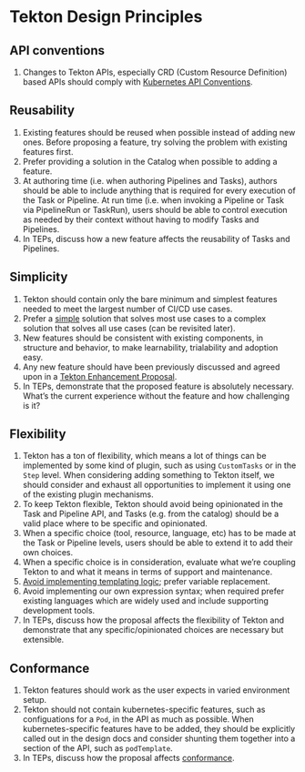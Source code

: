 # Tekton Design Principles

## API conventions
1. Changes to Tekton APIs, especially CRD (Custom Resource Definition) based APIs should comply with
   [Kubernetes API Conventions](https://github.com/kubernetes/community/blob/master/contributors/devel/sig-architecture/api-conventions.md#api-conventions).

## Reusability
1. Existing features should be reused when possible instead of adding new ones. Before proposing a feature, try solving the problem with existing features first.
1. Prefer providing a solution in the Catalog when possible to adding a feature.
1. At authoring time (i.e. when authoring Pipelines and Tasks), authors should be able to include anything that is required for every execution of the Task or Pipeline. At run time (i.e. when invoking a Pipeline or Task via  PipelineRun or TaskRun), users should be able to control execution as needed by their context without having to modify Tasks and Pipelines. 
1. In TEPs, discuss how a new feature affects the reusability of Tasks and Pipelines.

## Simplicity 
1. Tekton should contain only the bare minimum and simplest features needed to meet the largest number of CI/CD use cases.
1. Prefer a [simple](https://www.infoq.com/presentations/Simple-Made-Easy/) solution that solves most use cases to a complex solution that solves all use cases (can be revisited later).
1. New features should be consistent with existing components, in structure and behavior, to make learnability, trialability and adoption easy.
1. Any new feature should have been previously discussed and agreed upon in a [Tekton Enhancement Proposal](https://github.com/tektoncd/community/tree/main/teps). 
1. In TEPs, demonstrate that the proposed feature is absolutely necessary. What’s the current experience without the feature and how challenging is it?

## Flexibility
1. Tekton has a ton of flexibility, which means a lot of things can be implemented by some kind of plugin, such as using `CustomTasks` or in the `Step` level. When considering adding something to Tekton itself, we should consider and exhaust all opportunities to implement it using one of the existing plugin mechanisms.
1. To keep Tekton flexible, Tekton should avoid being opinionated in the Task and Pipeline API, and Tasks (e.g. from the catalog) should be a valid place where to be specific and opinionated.
1. When a specific choice (tool, resource, language, etc) has to be made at the Task or Pipeline levels, users should be able to extend it to add their own choices.
1. When a specific choice is in consideration, evaluate what we’re coupling Tekton to and what it means in terms of support and maintenance.
1. [Avoid implementing templating logic](https://docs.google.com/document/d/1h_3vSApIsuiwGkrqSiegi4NVaYG4oVzBquGAhIN6qGM/edit#heading=h.6kxvcvm7rs3r); prefer variable replacement.
1. Avoid implementing our own expression syntax; when required prefer existing languages which are widely used and include supporting development tools.
1. In TEPs, discuss how the proposal affects the flexibility of Tekton and demonstrate that any specific/opinionated choices are necessary but extensible. 

## Conformance
1. Tekton features should work as the user expects in varied environment setup.
1. Tekton should not contain kubernetes-specific features, such as configuations for a `Pod`, in the API as much as possible. When kubernetes-specific features have to be added, they should be explicitly called out in the design docs and consider shunting them together into a section of the API, such as `podTemplate`.  
1. In TEPs, discuss how the proposal affects [conformance](https://github.com/tektoncd/community/blob/main/teps/0012-api-spec.md).

